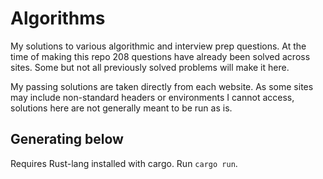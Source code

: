 # Algorithms

My solutions to various algorithmic and interview prep questions.
At the time of making this repo 208 questions have already been solved across sites.
Some but not all previously solved problems will make it here.

My passing solutions are taken directly from each website. As some sites may include non-standard headers or environments I cannot access, solutions here are not generally meant to be run as is.

## Generating below

Requires Rust-lang installed with cargo.
Run `cargo run`.
